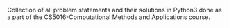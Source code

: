 Collection of all problem statements and their solutions in Python3 done as a part of the CS5016-Computational Methods and Applications course.
